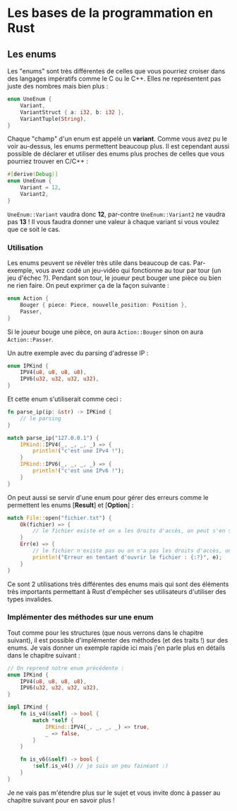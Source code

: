 # Les bases de la programmation en Rust

## Les enums

Les "enums" sont très différentes de celles que vous pourriez croiser dans des langages impératifs comme le C ou le C++. Elles ne représentent pas juste des nombres mais bien plus :

```Rust
enum UneEnum {
    Variant,
    VariantStruct { a: i32, b: i32 },
    VariantTuple(String),
}
```

Chaque "champ" d'un enum est appelé un __variant__. Comme vous avez pu le voir au-dessus, les enums permettent beaucoup plus. Il est cependant aussi possible de déclarer et utiliser des enums plus proches de celles que vous pourriez trouver en C/C++ :

```Rust
#[derive(Debug)]
enum UneEnum {
    Variant = 12,
    Variant2,
}
```

`UneEnum::Variant` vaudra donc __12__, par-contre `UneEnum::Variant2` ne vaudra pas __13__ ! Il vous faudra donner une valeur à chaque variant si vous voulez que ce soit le cas.

### Utilisation

Les enums peuvent se révéler très utile dans beaucoup de cas. Par-exemple, vous avez codé un jeu-vidéo qui fonctionne au tour par tour (un jeu d'échec ?). Pendant son tour, le joueur peut bouger une pièce ou bien ne rien faire. On peut exprimer ça de la façon suivante :

```Rust
enum Action {
    Bouger { piece: Piece, nouvelle_position: Position },
    Passer,
}
```

Si le joueur bouge une pièce, on aura `Action::Bouger` sinon on aura `Action::Passer`.

Un autre exemple avec du parsing d'adresse IP :

```Rust
enum IPKind {
    IPV4(u8, u8, u8, u8),
    IPV6(u32, u32, u32, u32),
}
```

Et cette enum s'utiliserait comme ceci :

```Rust
fn parse_ip(ip: &str) -> IPKind {
    // le parsing
}

match parse_ip("127.0.0.1") {
    IPKind::IPV4(_, _, _, _) => {
        println!("c'est une IPv4 !");
    }
    IPKind::IPV6(_, _, _, _) => {
        println!("c'est une IPv6 !");
    }
}
```

On peut aussi se servir d'une enum pour gérer des erreurs comme le permettent les enums [__Result__] et [__Option__] :

```Rust
match File::open("fichier.txt") {
    Ok(fichier) => {
        // le fichier existe et on a les droits d'accès, on peut s'en servir !
    }
    Err(e) => {
        // le fichier n'existe pas ou on n'a pas les droits d'accès, on ne peut rien faire...
        println!("Erreur en tentant d'ouvrir le fichier : {:?}", e);
    }
}
```

Ce sont 2 utilisations très différentes des enums mais qui sont des éléments très importants permettant à Rust d'empêcher ses utilisateurs d'utiliser des types invalides.

### Implémenter des méthodes sur une enum

Tout comme pour les structures (que nous verrons dans le chapitre suivant), il est possible d'implémenter des méthodes (et des traits !) sur des enums. Je vais donner un exemple rapide ici mais j'en parle plus en détails dans le chapitre suivant :

```Rust
// On reprend notre enum précédente :
enum IPKind {
    IPV4(u8, u8, u8, u8),
    IPV6(u32, u32, u32, u32),
}

impl IPKind {
    fn is_v4(&self) -> bool {
        match *self {
            IPKind::IPV4(_, _, _, _) => true,
            _ => false,
        }
    }

    fn is_v6(&self) -> bool {
        !self.is_v4() // je suis un peu fainéant :)
    }
}
```

Je ne vais pas m'étendre plus sur le sujet et vous invite donc à passer au chapitre suivant pour en savoir plus !
